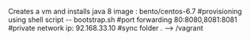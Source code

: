 Creates a vm and installs java 8
image : bento/centos-6.7
#provisioning using shell script -- bootstrap.sh
#port forwarding 80:8080,8081:8081
#private network ip: 92.168.33.10
#sync folder . --> /vagrant